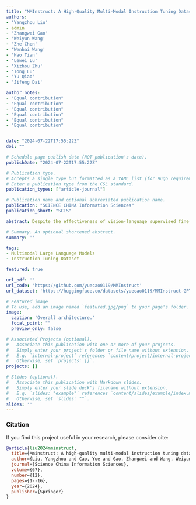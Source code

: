 ```yaml
---
title: "MMInstruct: A High-Quality Multi-Modal Instruction Tuning Dataset with Extensive Diversity"
authors:
- 'Yangzhou Liu'
- admin
- 'Zhangwei Gao'
- 'Weiyun Wang'
- 'Zhe Chen'
- 'Wenhai Wang'
- 'Hao Tian'
- 'Lewei Lu'
- 'Xizhou Zhu'
- 'Tong Lu'
- 'Yu Qiao'
- 'Jifeng Dai'

author_notes:
- "Equal contribution"
- "Equal contribution"
- "Equal contribution"
- "Equal contribution"
- "Equal contribution"
- "Equal contribution"


date: "2024-07-22T17:55:22Z"
doi: ""

# Schedule page publish date (NOT publication's date).
publishDate: "2024-07-22T17:55:22Z"

# Publication type.
# Accepts a single type but formatted as a YAML list (for Hugo requirements).
# Enter a publication type from the CSL standard.
publication_types: ["article-journal"]

# Publication name and optional abbreviated publication name.
publication: "SCIENCE CHINA Information Sciences"
publication_short: "SCIS"

abstract: Despite the effectiveness of vision-language supervised fine-tuning in enhancing the performance of Vision Large Language Models (VLLMs). However, existing visual instruction tuning datasets include the following limitations: (1) Instruction annotation quality: despite existing VLLMs exhibiting strong performance, instructions generated by those advanced VLLMs may still suffer from inaccuracies, such as hallucinations. (2) Instructions and image diversity: the limited range of instruction types and the lack of diversity in image data may impact the model's ability to generate diversified and closer to real-world scenarios outputs. To address these challenges, we construct a high-quality, diverse visual instruction tuning dataset MMInstruct, which consists of 973K instructions from 24 domains. There are four instruction types: Judgement, Multiple-Choice, Long Visual Question Answering and Short Visual Question Answering. To construct MMInstruct, we propose an instruction generation data engine that leverages GPT-4V, GPT-3.5, and manual correction. Our instruction generation engine enables semi-automatic, low-cost, and multi-domain instruction generation at 1/6 the cost of manual construction. Through extensive experiment validation and ablation experiments, we demonstrate that MMInstruct could significantly improve the performance of VLLMs, e.g., the model fine-tuning on MMInstruct achieves new state-of-the-art performance on 10 out of 12 benchmarks. The code and data shall be available at https://github.com/yuecao0119/MMInstruct.

# Summary. An optional shortened abstract.
summary: ''

tags:
- Multimodal Large Language Models
- Instruction Tuning Dataset

featured: true

url_pdf: ''
url_code: 'https://github.com/yuecao0119/MMInstruct'
url_dataset: 'https://huggingface.co/datasets/yuecao0119/MMInstruct-GPT4V'

# Featured image
# To use, add an image named `featured.jpg/png` to your page's folder. 
image:
  caption: 'Overall architecture.'
  focal_point: ""
  preview_only: false

# Associated Projects (optional).
#   Associate this publication with one or more of your projects.
#   Simply enter your project's folder or file name without extension.
#   E.g. `internal-project` references `content/project/internal-project/index.md`.
#   Otherwise, set `projects: []`.
projects: []

# Slides (optional).
#   Associate this publication with Markdown slides.
#   Simply enter your slide deck's filename without extension.
#   E.g. `slides: "example"` references `content/slides/example/index.md`.
#   Otherwise, set `slides: ""`.
slides: ''
---
```


### Citation

If you find this project useful in your research, please consider cite:

```BibTeX
@article{liu2024mminstruct,
  title={Mminstruct: A high-quality multi-modal instruction tuning dataset with extensive diversity},
  author={Liu, Yangzhou and Cao, Yue and Gao, Zhangwei and Wang, Weiyun and Chen, Zhe and Wang, Wenhai and Tian, Hao and Lu, Lewei and Zhu, Xizhou and Lu, Tong and others},
  journal={Science China Information Sciences},
  volume={67},
  number={12},
  pages={1--16},
  year={2024},
  publisher={Springer}
}
```
